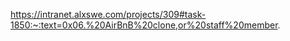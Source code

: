 https://intranet.alxswe.com/projects/309#task-1850:~:text=0x06.%20AirBnB%20clone,or%20staff%20member.

